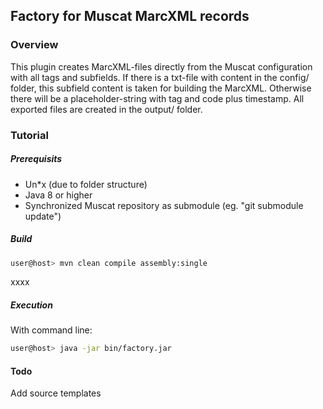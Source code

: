 ## Factory for Muscat MarcXML records

### Overview
This plugin creates MarcXML-files directly from the Muscat configuration with all tags and subfields. 
If there is a txt-file with content in the config/ folder, this subfield content is taken for building the MarcXML. Otherwise there will be a placeholder-string with tag and code plus timestamp.
All exported files are created in the output/ folder.    

### Tutorial

##### Prerequisits
- Un*x (due to folder structure)
- Java 8 or higher
- Synchronized Muscat repository as submodule (eg. "git submodule update")

##### Build

```bash
user@host> mvn clean compile assembly:single
```
xxxx
##### Execution
With command line:

```bash
user@host> java -jar bin/factory.jar
```

#### Todo
Add source templates



